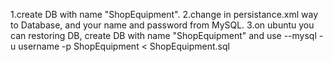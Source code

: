 1.create DB with name "ShopEquipment".
2.change in persistance.xml way to Database, and your name and password from MySQL.
3.on ubuntu you can restoring DB, create DB with name "ShopEquipment" and use 
--mysql -u username -p ShopEquipment < ShopEquipment.sql